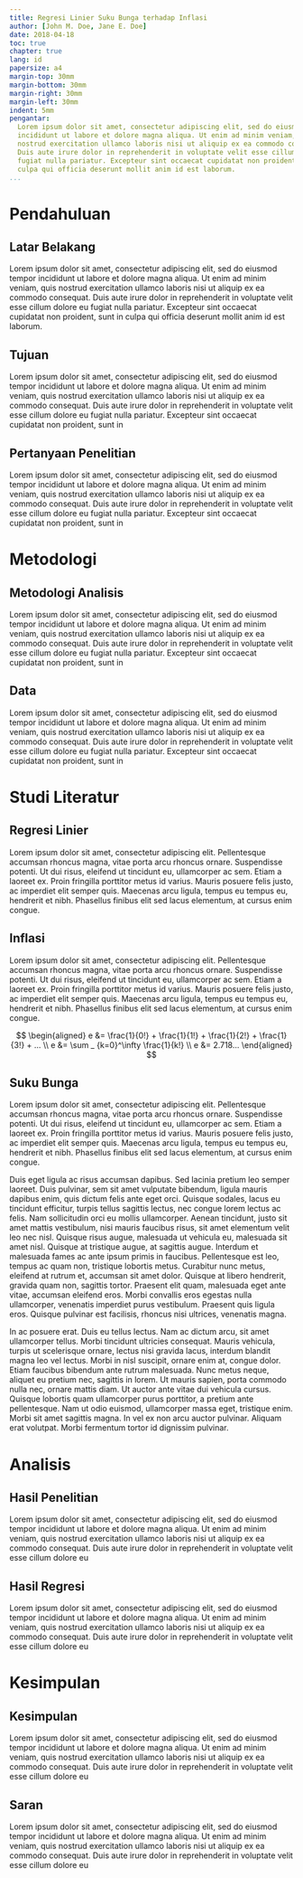 ```yaml
---
title: Regresi Linier Suku Bunga terhadap Inflasi
author: [John M. Doe, Jane E. Doe]
date: 2018-04-18
toc: true
chapter: true
lang: id
papersize: a4
margin-top: 30mm
margin-bottom: 30mm
margin-right: 30mm
margin-left: 30mm
indent: 5mm
pengantar:
  Lorem ipsum dolor sit amet, consectetur adipiscing elit, sed do eiusmod tempor
  incididunt ut labore et dolore magna aliqua. Ut enim ad minim veniam, quis
  nostrud exercitation ullamco laboris nisi ut aliquip ex ea commodo consequat.
  Duis aute irure dolor in reprehenderit in voluptate velit esse cillum dolore eu
  fugiat nulla pariatur. Excepteur sint occaecat cupidatat non proident, sunt in
  culpa qui officia deserunt mollit anim id est laborum.
...
```


# Pendahuluan

## Latar Belakang

Lorem ipsum dolor sit amet, consectetur adipiscing elit, sed do eiusmod tempor
incididunt ut labore et dolore magna aliqua. Ut enim ad minim veniam, quis
nostrud exercitation ullamco laboris nisi ut aliquip ex ea commodo consequat.
Duis aute irure dolor in reprehenderit in voluptate velit esse cillum dolore eu
fugiat nulla pariatur. Excepteur sint occaecat cupidatat non proident, sunt in
culpa qui officia deserunt mollit anim id est laborum.

## Tujuan

Lorem ipsum dolor sit amet, consectetur adipiscing elit, sed do eiusmod tempor
incididunt ut labore et dolore magna aliqua. Ut enim ad minim veniam, quis
nostrud exercitation ullamco laboris nisi ut aliquip ex ea commodo consequat.
Duis aute irure dolor in reprehenderit in voluptate velit esse cillum dolore eu
fugiat nulla pariatur. Excepteur sint occaecat cupidatat non proident, sunt in

## Pertanyaan Penelitian

Lorem ipsum dolor sit amet, consectetur adipiscing elit, sed do eiusmod tempor
incididunt ut labore et dolore magna aliqua. Ut enim ad minim veniam, quis
nostrud exercitation ullamco laboris nisi ut aliquip ex ea commodo consequat.
Duis aute irure dolor in reprehenderit in voluptate velit esse cillum dolore eu
fugiat nulla pariatur. Excepteur sint occaecat cupidatat non proident, sunt in

# Metodologi

## Metodologi Analisis

Lorem ipsum dolor sit amet, consectetur adipiscing elit, sed do eiusmod tempor
incididunt ut labore et dolore magna aliqua. Ut enim ad minim veniam, quis
nostrud exercitation ullamco laboris nisi ut aliquip ex ea commodo consequat.
Duis aute irure dolor in reprehenderit in voluptate velit esse cillum dolore eu
fugiat nulla pariatur. Excepteur sint occaecat cupidatat non proident, sunt in

## Data

Lorem ipsum dolor sit amet, consectetur adipiscing elit, sed do eiusmod tempor
incididunt ut labore et dolore magna aliqua. Ut enim ad minim veniam, quis
nostrud exercitation ullamco laboris nisi ut aliquip ex ea commodo consequat.
Duis aute irure dolor in reprehenderit in voluptate velit esse cillum dolore eu
fugiat nulla pariatur. Excepteur sint occaecat cupidatat non proident, sunt in

# Studi Literatur

## Regresi Linier

Lorem ipsum dolor sit amet, consectetur adipiscing elit. Pellentesque accumsan
rhoncus magna, vitae porta arcu rhoncus ornare. Suspendisse potenti. Ut dui
risus, eleifend ut tincidunt eu, ullamcorper ac sem. Etiam a laoreet ex. Proin
fringilla porttitor metus id varius. Mauris posuere felis justo, ac imperdiet
elit semper quis. Maecenas arcu ligula, tempus eu tempus eu, hendrerit et nibh.
Phasellus finibus elit sed lacus elementum, at cursus enim congue.

## Inflasi

Lorem ipsum dolor sit amet, consectetur adipiscing elit. Pellentesque accumsan
rhoncus magna, vitae porta arcu rhoncus ornare. Suspendisse potenti. Ut dui
risus, eleifend ut tincidunt eu, ullamcorper ac sem. Etiam a laoreet ex. Proin
fringilla porttitor metus id varius. Mauris posuere felis justo, ac imperdiet
elit semper quis. Maecenas arcu ligula, tempus eu tempus eu, hendrerit et nibh.
Phasellus finibus elit sed lacus elementum, at cursus enim congue.

$$
\begin{aligned}
e &= \frac{1}{0!} + \frac{1}{1!} + \frac{1}{2!} + \frac{1}{3!} + ... \\
e &= \sum _ {k=0}^\infty \frac{1}{k!} \\
e &= 2.718...
\end{aligned}
$$

## Suku Bunga

Lorem ipsum dolor sit amet, consectetur adipiscing elit. Pellentesque accumsan
rhoncus magna, vitae porta arcu rhoncus ornare. Suspendisse potenti. Ut dui
risus, eleifend ut tincidunt eu, ullamcorper ac sem. Etiam a laoreet ex. Proin
fringilla porttitor metus id varius. Mauris posuere felis justo, ac imperdiet
elit semper quis. Maecenas arcu ligula, tempus eu tempus eu, hendrerit et nibh.
Phasellus finibus elit sed lacus elementum, at cursus enim congue.

Duis eget ligula ac risus accumsan dapibus. Sed lacinia pretium leo semper
laoreet. Duis pulvinar, sem sit amet vulputate bibendum, ligula mauris dapibus
enim, quis dictum felis ante eget orci. Quisque sodales, lacus eu tincidunt
efficitur, turpis tellus sagittis lectus, nec congue lorem lectus ac felis. Nam
sollicitudin orci eu mollis ullamcorper. Aenean tincidunt, justo sit amet
mattis vestibulum, nisi mauris faucibus risus, sit amet elementum velit leo nec
nisl. Quisque risus augue, malesuada ut vehicula eu, malesuada sit amet nisl.
Quisque at tristique augue, at sagittis augue. Interdum et malesuada fames ac
ante ipsum primis in faucibus. Pellentesque est leo, tempus ac quam non,
tristique lobortis metus. Curabitur nunc metus, eleifend at rutrum et, accumsan
sit amet dolor. Quisque at libero hendrerit, gravida quam non, sagittis tortor.
Praesent elit quam, malesuada eget ante vitae, accumsan eleifend eros. Morbi
convallis eros egestas nulla ullamcorper, venenatis imperdiet purus vestibulum.
Praesent quis ligula eros. Quisque pulvinar est facilisis, rhoncus nisi
ultrices, venenatis magna.

In ac posuere erat. Duis eu tellus lectus. Nam ac dictum arcu, sit amet
ullamcorper tellus. Morbi tincidunt ultricies consequat. Mauris vehicula,
turpis ut scelerisque ornare, lectus nisi gravida lacus, interdum blandit magna
leo vel lectus. Morbi in nisl suscipit, ornare enim at, congue dolor. Etiam
faucibus bibendum ante rutrum malesuada. Nunc metus neque, aliquet eu pretium
nec, sagittis in lorem. Ut mauris sapien, porta commodo nulla nec, ornare
mattis diam. Ut auctor ante vitae dui vehicula cursus. Quisque lobortis quam
ullamcorper purus porttitor, a pretium ante pellentesque. Nam ut odio euismod,
ullamcorper massa eget, tristique enim. Morbi sit amet sagittis magna. In vel
ex non arcu auctor pulvinar. Aliquam erat volutpat. Morbi fermentum tortor id
dignissim pulvinar.

# Analisis

## Hasil Penelitian

Lorem ipsum dolor sit amet, consectetur adipiscing elit, sed do eiusmod tempor
incididunt ut labore et dolore magna aliqua. Ut enim ad minim veniam, quis
nostrud exercitation ullamco laboris nisi ut aliquip ex ea commodo consequat.
Duis aute irure dolor in reprehenderit in voluptate velit esse cillum dolore eu

## Hasil Regresi

Lorem ipsum dolor sit amet, consectetur adipiscing elit, sed do eiusmod tempor
incididunt ut labore et dolore magna aliqua. Ut enim ad minim veniam, quis
nostrud exercitation ullamco laboris nisi ut aliquip ex ea commodo consequat.
Duis aute irure dolor in reprehenderit in voluptate velit esse cillum dolore eu

# Kesimpulan

## Kesimpulan

Lorem ipsum dolor sit amet, consectetur adipiscing elit, sed do eiusmod tempor
incididunt ut labore et dolore magna aliqua. Ut enim ad minim veniam, quis
nostrud exercitation ullamco laboris nisi ut aliquip ex ea commodo consequat.
Duis aute irure dolor in reprehenderit in voluptate velit esse cillum dolore eu

## Saran

Lorem ipsum dolor sit amet, consectetur adipiscing elit, sed do eiusmod tempor
incididunt ut labore et dolore magna aliqua. Ut enim ad minim veniam, quis
nostrud exercitation ullamco laboris nisi ut aliquip ex ea commodo consequat.
Duis aute irure dolor in reprehenderit in voluptate velit esse cillum dolore eu
